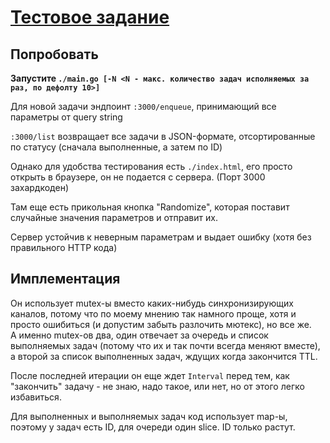 # [Тестовое задание](https://gist.github.com/softzilla/92d282063f5f55393a2a8352f17792ce)
## Попробовать
**Запустите `./main.go [-N <N - макс. количество задач исполняемых за раз, по дефолту 10>]`**

Для новой задачи эндпоинт `:3000/enqueue`, принимающий все параметры от query string

`:3000/list` возвращает все задачи в JSON-формате, отсортированные по статусу (сначала выполненные, а затем по ID)

Однако для удобства тестирования есть `./index.html`, его просто открыть в браузере, он не подается с сервера. (Порт 3000 захардкоден)

Там еще есть прикольная кнопка "Randomize", которая поставит случайные значения параметров и отправит их.

Сервер устойчив к неверным параметрам и выдает ошибку (хотя без правильного HTTP кода)

## Имплементация
Он использует mutex-ы вместо каких-нибудь синхронизирующих каналов, потому что по моему мнению так намного проще, хотя и просто ошибиться (и допустим забыть разлочить мютекс), но все же.  
А именно mutex-ов два, один отвечает за очередь и список выполняемых задач (потому что их и так почти всегда меняют вместе), а второй за список выполненных задач, ждущих когда закончится TTL.

После последней итерации он еще ждет `Interval` перед тем, как "закончить" задачу - не знаю, надо такое, или нет, но от этого легко избавиться.

Для выполненных и выполняемых задач код использует map-ы, поэтому у задач есть ID, для очереди один slice. ID только растут.
